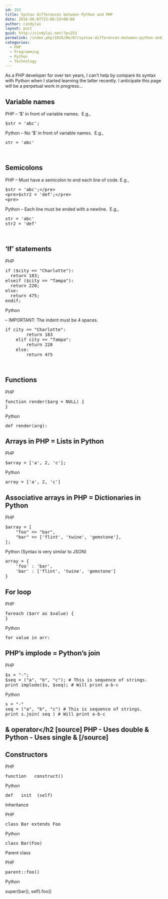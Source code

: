 ```yaml
---
id: 253
title: Syntax differences between Python and PHP
date: 2016-06-07T23:08:53+00:00
author: cindylai
layout: post
guid: http://cindylai.net/?p=253
permalink: /index.php/2016/06/07/syntax-differences-between-python-and-php/
categories:
  - PHP
  - Programming
  - Python
  - Technology
---
```

As a PHP developer for over ten years, I can&#8217;t help by compare its syntax with Python when I started learning the latter recently. I anticipate this page will be a perpetual work in progress&#8230;

## Variable names

PHP &#8211; &#8216;$&#8217; in front of variable names.  E.g.,

<pre class="brush: plain; title: ; notranslate" title="">$str = 'abc';</pre>

Python &#8211; No &#8216;$&#8217; in front of variable names.  E.g.,

<pre class="brush: plain; title: ; notranslate" title="">str = 'abc'</pre>

&nbsp;

## Semicolons

PHP &#8211; Must have a semicolon to end each line of code. E.g.,

<pre class="brush: plain; title: ; notranslate" title="">$str = 'abc';&lt;/pre&gt;
&lt;pre&gt;$str2 = 'def';&lt;/pre&gt;
&lt;pre&gt;</pre>

Python &#8211; Each line must be ended with a newline.  E.g.,

<pre class="brush: plain; title: ; notranslate" title="">str = 'abc'
str2 = 'def'</pre>

&nbsp;

## &#8216;If&#8217; statements

PHP

<pre class="brush: plain; title: ; notranslate" title="">if ($city == "Charlotte"):
  return 183;
elseif ($city == "Tampa"):
  return 220;
else:
  return 475;
endif;
</pre>

Python

&#8211; IMPORTANT: The indent must be 4 spaces.

<pre class="brush: plain; title: ; notranslate" title="">if city == "Charlotte":
        return 183
    elif city == "Tampa":
        return 220
    else:
        return 475
</pre>

&nbsp;

## Functions

PHP

<pre class="brush: plain; title: ; notranslate" title="">function render($arg = NULL) {
}
</pre>

Python

<pre class="brush: plain; title: ; notranslate" title="">def render(arg):
</pre>

## Arrays in PHP = Lists in Python

PHP

<pre class="brush: plain; title: ; notranslate" title="">$array = ['a', 2, 'c'];</pre>

Python

<pre class="brush: plain; title: ; notranslate" title="">array = ['a', 2, 'c']</pre>

## Associative arrays in PHP = Dictionaries in Python

PHP

<pre class="brush: plain; title: ; notranslate" title="">$array = [
    "foo" =&gt; "bar",
    "bar" =&gt; ['flint', 'twine', 'gemstone'],
];
</pre>

Python (Syntax is very similar to JSON)

<pre class="brush: plain; title: ; notranslate" title="">array = {
    'foo' : 'bar',
    'bar' : ['flint', 'twine', 'gemstone']
}
</pre>

## For loop

PHP

<pre class="brush: plain; title: ; notranslate" title="">foreach ($arr as $value) {
}
</pre>

Python

<pre class="brush: plain; title: ; notranslate" title="">for value in arr:
</pre>

## PHP&#8217;s implode = Python&#8217;s join

PHP

<pre class="brush: plain; title: ; notranslate" title="">$s = "-";
$seq = ("a", "b", "c"); # This is sequence of strings.
print implode($s, $seq); # Will print a-b-c
</pre>

Python

<pre class="brush: plain; title: ; notranslate" title="">s = "-"
seq = ("a", "b", "c") # This is sequence of strings.
print s.join( seq ) # Will print a-b-c
</pre>

## & operator</h2 [source] PHP - Uses double & Python - Uses single & [/source] 

## Constructors

PHP

<pre class="brush: plain; title: ; notranslate" title="">function __construct()</pre>

Python

<pre class="brush: plain; title: ; notranslate" title="">def __init__(self)</pre>

Inheritance
  
PHP

<pre class="brush: plain; title: ; notranslate" title="">class Bar extends Foo</pre>

Python

<pre class="brush: plain; title: ; notranslate" title="">class Bar(Foo)</pre>

Parent class
  
PHP

<pre class="brush: plain; title: ; notranslate" title="">parent::foo()</pre>

Python
  
super(bar(), self).foo()